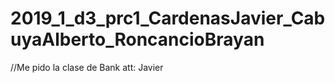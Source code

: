 # 2019_1_d3_prc1_CardenasJavier_CabuyaAlberto_RoncancioBrayan

//Me pido la clase de Bank att: Javier
